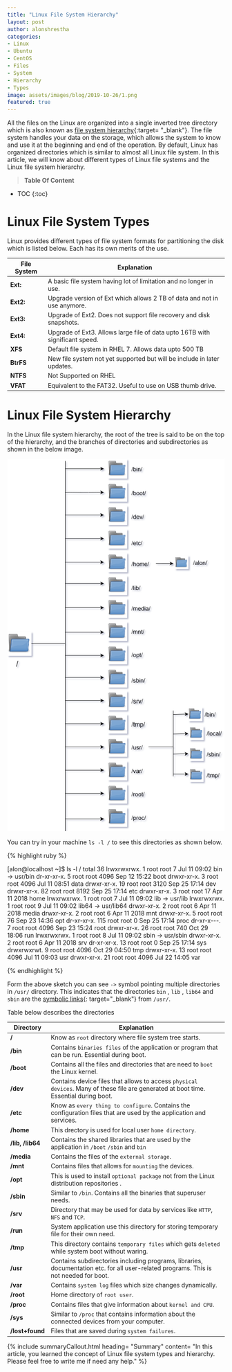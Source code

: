 ```yaml
---
title: "Linux File System Hierarchy"
layout: post
author: alonshrestha
categories:
- Linux
- Ubuntu
- CentOS
- Files
- System
- Hierarchy
- Types
image: assets/images/blog/2019-10-26/1.png
featured: true
---
```


All the files on the Linux are organized into a single inverted tree directory which is also known as [file system hierarchy](https://en.wikipedia.org/wiki/Filesystem_Hierarchy_Standard){:target= "_blank"}. The file system handles your data on the storage, which allows the system to know and use it at the beginning and end of the operation. By default, Linux has organized directories which is similar to almost all Linux file system. In this article, we will know about different types of Linux file systems and the Linux file system hierarchy.

> **Table Of Content**

* TOC
{:toc}



# Linux File System Types

Linux provides different types of file system formats for partitioning the disk which is listed below. Each has its own merits of the use.

|File System  | Explanation  |
|---|---|
| **Ext:** |  A basic file system having lot of limitation and no longer in use. |
| **Ext2:** |  Upgrade version of Ext which allows 2 TB of data and not in use anymore.  |
| **Ext3:** |  Upgrade of Ext2. Does not support file recovery and disk snapshots. |
| **Ext4:** | Upgrade of Ext3. Allows large file of data upto 16TB with significant speed. |
| **XFS** |  Default file system in RHEL 7. Allows data upto 500 TB |
| **BtrFS** | New file system not yet supported but will be include in later updates.|
| **NTFS** |  Not Supported on RHEL |
| **VFAT** |  Equivalent to the FAT32. Useful to use on USB thumb drive. |




# Linux File System Hierarchy

In the Linux file system hierarchy, the root of the tree is said to be on the top of the hierarchy,  and the branches of directories and subdirectories  as shown in the below image. 



![](/assets/images/blog/2019-10-26/img1.png)

You can try in your machine `ls -l /` to see this directories as shown below.

{% highlight ruby %}

[alon@localhost ~]$ ls -l /
total 36
lrwxrwxrwx.   1 root root    7 Jul 11 09:02 bin -> usr/bin
dr-xr-xr-x.   5 root root 4096 Sep 12 15:22 boot
drwxr-xr-x.   3 root root 4096 Jul 11 08:51 data
drwxr-xr-x.  19 root root 3120 Sep 25 17:14 dev
drwxr-xr-x.  82 root root 8192 Sep 25 17:14 etc
drwxr-xr-x.   3 root root   17 Apr 11  2018 home
lrwxrwxrwx.   1 root root    7 Jul 11 09:02 lib -> usr/lib
lrwxrwxrwx.   1 root root    9 Jul 11 09:02 lib64 -> usr/lib64
drwxr-xr-x.   2 root root    6 Apr 11  2018 media
drwxr-xr-x.   2 root root    6 Apr 11  2018 mnt
drwxr-xr-x.   5 root root   76 Sep 23 14:36 opt
dr-xr-xr-x. 115 root root    0 Sep 25 17:14 proc
dr-xr-x---.   7 root root 4096 Sep 23 15:24 root
drwxr-xr-x.  26 root root  740 Oct 29 18:06 run
lrwxrwxrwx.   1 root root    8 Jul 11 09:02 sbin -> usr/sbin
drwxr-xr-x.   2 root root    6 Apr 11  2018 srv
dr-xr-xr-x.  13 root root    0 Sep 25 17:14 sys
drwxrwxrwt.   9 root root 4096 Oct 29 04:50 tmp
drwxr-xr-x.  13 root root 4096 Jul 11 09:03 usr
drwxr-xr-x.  21 root root 4096 Jul 22 14:05 var

{% endhighlight %}

Form the above sketch you can see `->` symbol pointing multiple directories in  `/usr/` directory.  This indicates that the directories  `bin` , `lib` , `lib64` and `sbin` are the [symbolic links](https://blog.alonshrestha.com.np/Understanding-Hard-and-Soft-Links-In-Linux/){: target="_blank"} from `/usr/`.

Table below describes the directories

|Directory  | Explanation  |
|---|---|
| **/** |  Know as `root` directory where file system tree starts. |
| **/bin** |  Contains `binaries files` of the application or program that can be run. Essential during boot. |
| **/boot** | Contains all the files and directories that are need to `boot` the Linux kernel. |
| **/dev** | Contains device files that allows to access `physical devices`. Many of these file are generated at boot time. Essential during boot. |
| **/etc** | Know as `every thing to configure`. Contains the configuration files that are used by the application and services. |
| **/home** | This drectory is used for local user `home directory`.|
| **/lib, /lib64** |  Contains the shared libraries that are used by the application in `/boot`  `/sbin` and `bin`   |
| **/media** |  Contains the files of the `external storage`. |
| **/mnt** |  Contains files that allows for `mounting` the devices. |
| **/opt** |  This is used to install `optional package` not from the Linux distribution repositories .|
| **/sbin** |  Similar to `/bin`. Contains all the binaries that superuser needs. |
| **/srv** |  Directory that may be used for data by services like `HTTP`, `NFS` and `TCP`. |
| **/run** |  System application use this directory for storing temporary file for their own need. |
| **/tmp** |  This directory contains `temporary files` which gets `deleted` while system boot without waring. |
| **/usr** | Contains subdirectories including programs, libraries, documentation etc. for all user-related programs. This is not needed for boot. |
| **/var** |  Contains `system log` files which size changes dynamically. |
| **/root** |  Home directory of `root user`. |
| **/proc** |  Contains files that give information about `kernel and CPU`.  |
| **/sys** | Similar to `/proc` that contains information about the connected devices from your computer.   |
| **/lost+found** | Files that are saved during `system failures`.  |

{% include summaryCallout.html heading= "Summary" content= "In this article, you learned the concept of Linux file system types and hierarchy. Please feel free to write me if need any help." %}